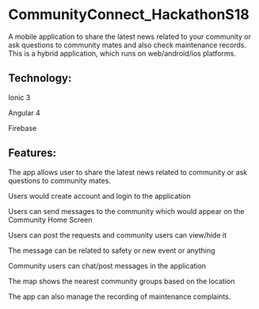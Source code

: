 # CommunityConnect_HackathonS18
A mobile application to share the latest news related to your community or ask questions to  community mates and also check maintenance records. This is a hybrid application, which runs on web/android/ios platforms.

## Technology:
Ionic 3

Angular 4

Firebase

## Features:
The app allows user to share the latest news related to community or ask questions to community mates.

Users would create account and login to the application

Users can send messages to the community which would appear on the Community Home Screen

Users can post the requests and community users can view/hide it

The message can be related to safety or new event or anything

Community users can chat/post messages in the application

The map shows the nearest community groups based on the location

The app can also manage the recording of maintenance complaints.


